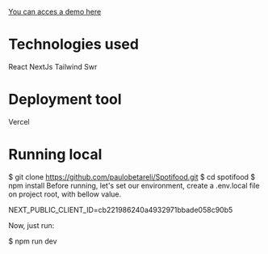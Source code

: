 [You can acces a demo here](https://myspotifood.vercel.app/)

# Technologies used
React
NextJs
Tailwind
Swr

#  Deployment tool
Vercel

# Running local

$ git clone https://github.com/paulobetareli/Spotifood.git
$ cd spotifood
$ npm install
Before running, let's set our environment, create a .env.local file on project root, with bellow value.

NEXT_PUBLIC_CLIENT_ID=cb221986240a4932971bbade058c90b5

Now, just run:

$ npm run dev
